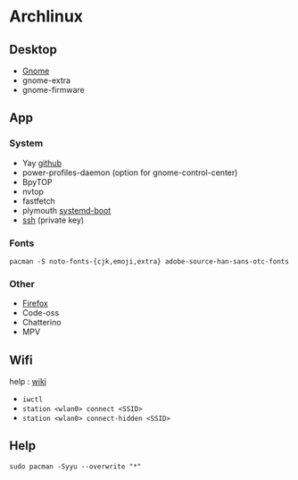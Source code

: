 # Archlinux

## Desktop
- [Gnome](/gnome.md)
- gnome-extra
- gnome-firmware

## App

### System
- Yay [github](https://github.com/Jguer/yay?tab=readme-ov-file#installation)
- power-profiles-daemon (option for gnome-control-center)
- BpyTOP
- nvtop
- fastfetch
- plymouth [systemd-boot](/plymouth-systemd-boot.md)
- [ssh](/ssh.md) (private key)

### Fonts
```pacman -S noto-fonts-{cjk,emoji,extra} adobe-source-han-sans-otc-fonts```

### Other
- [Firefox](/firefox.md)
- Code-oss
- Chatterino
- MPV

## Wifi
help : [wiki](https://wiki.archlinux.org/title/Iwd)

- ```iwctl```
- ```station <wlan0> connect <SSID>```
- ```station <wlan0> connect-hidden <SSID>```

## Help

```sudo pacman -Syyu --overwrite "*"```
